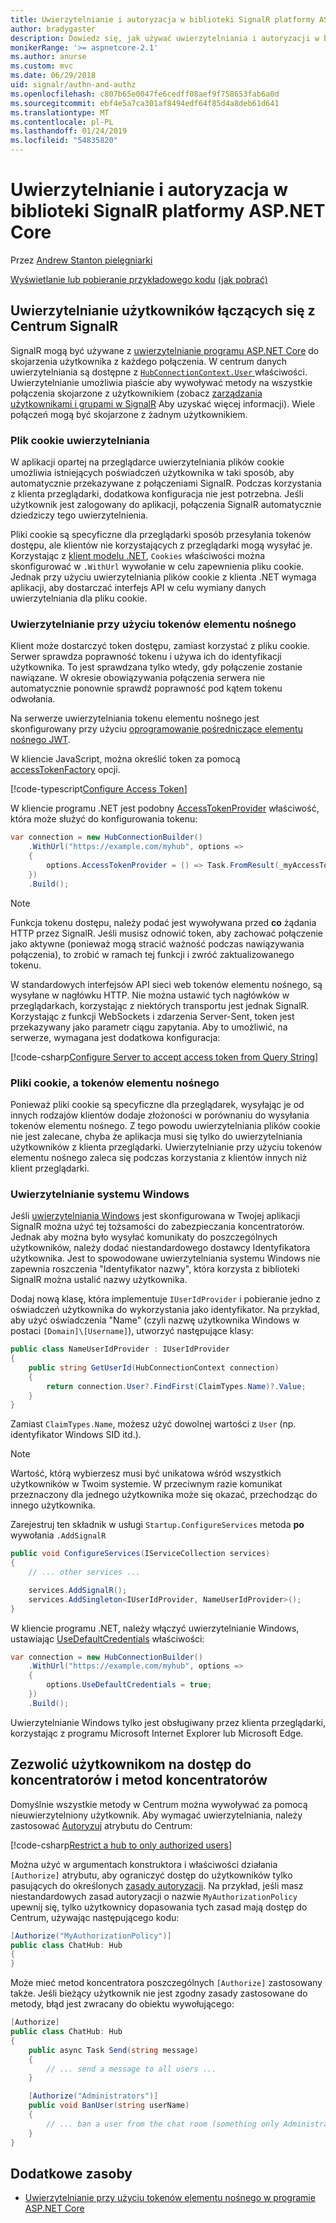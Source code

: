 ```yaml
---
title: Uwierzytelnianie i autoryzacja w biblioteki SignalR platformy ASP.NET Core
author: bradygaster
description: Dowiedz się, jak używać uwierzytelniania i autoryzacji w biblioteki SignalR platformy ASP.NET Core.
monikerRange: '>= aspnetcore-2.1'
ms.author: anurse
ms.custom: mvc
ms.date: 06/29/2018
uid: signalr/authn-and-authz
ms.openlocfilehash: c807b65e0047fe6cedff08aef9f758653fab6a0d
ms.sourcegitcommit: ebf4e5a7ca301af8494edf64f85d4a8deb61d641
ms.translationtype: MT
ms.contentlocale: pl-PL
ms.lasthandoff: 01/24/2019
ms.locfileid: "54835820"
---
```

# <a name="authentication-and-authorization-in-aspnet-core-signalr"></a>Uwierzytelnianie i autoryzacja w biblioteki SignalR platformy ASP.NET Core

Przez [Andrew Stanton pielęgniarki](https://twitter.com/anurse)

[Wyświetlanie lub pobieranie przykładowego kodu](https://github.com/aspnet/Docs/tree/master/aspnetcore/signalr/authn-and-authz/sample/) [(jak pobrać)](xref:index#how-to-download-a-sample)

## <a name="authenticate-users-connecting-to-a-signalr-hub"></a>Uwierzytelnianie użytkowników łączących się z Centrum SignalR

SignalR mogą być używane z [uwierzytelnianie programu ASP.NET Core](xref:security/authentication/identity) do skojarzenia użytkownika z każdego połączenia. W centrum danych uwierzytelniania są dostępne z [ `HubConnectionContext.User` ](/dotnet/api/microsoft.aspnetcore.signalr.hubconnectioncontext.user) właściwości. Uwierzytelnianie umożliwia piaście aby wywoływać metody na wszystkie połączenia skojarzone z użytkownikiem (zobacz [zarządzania użytkownikami i grupami w SignalR](xref:signalr/groups) Aby uzyskać więcej informacji). Wiele połączeń mogą być skojarzone z żadnym użytkownikiem.

### <a name="cookie-authentication"></a>Plik cookie uwierzytelniania

W aplikacji opartej na przeglądarce uwierzytelniania plików cookie umożliwia istniejących poświadczeń użytkownika w taki sposób, aby automatycznie przekazywane z połączeniami SignalR. Podczas korzystania z klienta przeglądarki, dodatkowa konfiguracja nie jest potrzebna. Jeśli użytkownik jest zalogowany do aplikacji, połączenia SignalR automatycznie dziedziczy tego uwierzytelnienia.

Pliki cookie są specyficzne dla przeglądarki sposób przesyłania tokenów dostępu, ale klientów nie korzystających z przeglądarki mogą wysyłać je. Korzystając z [klient modelu .NET](xref:signalr/dotnet-client), `Cookies` właściwości można skonfigurować w `.WithUrl` wywołanie w celu zapewnienia pliku cookie. Jednak przy użyciu uwierzytelniania plików cookie z klienta .NET wymaga aplikacji, aby dostarczać interfejs API w celu wymiany danych uwierzytelniania dla pliku cookie.

### <a name="bearer-token-authentication"></a>Uwierzytelnianie przy użyciu tokenów elementu nośnego

Klient może dostarczyć token dostępu, zamiast korzystać z pliku cookie. Serwer sprawdza poprawność tokenu i używa ich do identyfikacji użytkownika. To jest sprawdzana tylko wtedy, gdy połączenie zostanie nawiązane. W okresie obowiązywania połączenia serwera nie automatycznie ponownie sprawdź poprawność pod kątem tokenu odwołania.

Na serwerze uwierzytelniania tokenu elementu nośnego jest skonfigurowany przy użyciu [oprogramowanie pośredniczące elementu nośnego JWT](/dotnet/api/microsoft.extensions.dependencyinjection.jwtbearerextensions.addjwtbearer).

W kliencie JavaScript, można określić token za pomocą [accessTokenFactory](xref:signalr/configuration#configure-bearer-authentication) opcji.

[!code-typescript[Configure Access Token](authn-and-authz/sample/wwwroot/js/chat.ts?range=63-65)]

W kliencie programu .NET jest podobny [AccessTokenProvider](xref:signalr/configuration#configure-bearer-authentication) właściwość, która może służyć do konfigurowania tokenu:

```csharp
var connection = new HubConnectionBuilder()
    .WithUrl("https://example.com/myhub", options =>
    { 
        options.AccessTokenProvider = () => Task.FromResult(_myAccessToken);
    })
    .Build();
```

> [!NOTE]
> Funkcja tokenu dostępu, należy podać jest wywoływana przed **co** żądania HTTP przez SignalR. Jeśli musisz odnowić token, aby zachować połączenie jako aktywne (ponieważ mogą stracić ważność podczas nawiązywania połączenia), to zrobić w ramach tej funkcji i zwróć zaktualizowanego tokenu.

W standardowych interfejsów API sieci web tokenów elementu nośnego, są wysyłane w nagłówku HTTP. Nie można ustawić tych nagłówków w przeglądarkach, korzystając z niektórych transportu jest jednak SignalR. Korzystając z funkcji WebSockets i zdarzenia Server-Sent, token jest przekazywany jako parametr ciągu zapytania. Aby to umożliwić, na serwerze, wymagana jest dodatkowa konfiguracja:

[!code-csharp[Configure Server to accept access token from Query String](authn-and-authz/sample/Startup.cs?name=snippet)]

### <a name="cookies-vs-bearer-tokens"></a>Pliki cookie, a tokenów elementu nośnego 

Ponieważ pliki cookie są specyficzne dla przeglądarek, wysyłając je od innych rodzajów klientów dodaje złożoności w porównaniu do wysyłania tokenów elementu nośnego. Z tego powodu uwierzytelniania plików cookie nie jest zalecane, chyba że aplikacja musi się tylko do uwierzytelniania użytkowników z klienta przeglądarki. Uwierzytelnianie przy użyciu tokenów elementu nośnego zaleca się podczas korzystania z klientów innych niż klient przeglądarki.

### <a name="windows-authentication"></a>Uwierzytelnianie systemu Windows

Jeśli [uwierzytelniania Windows](xref:security/authentication/windowsauth) jest skonfigurowana w Twojej aplikacji SignalR można użyć tej tożsamości do zabezpieczania koncentratorów. Jednak aby można było wysyłać komunikaty do poszczególnych użytkowników, należy dodać niestandardowego dostawcy Identyfikatora użytkownika. Jest to spowodowane uwierzytelniania systemu Windows nie zapewnia roszczenia "Identyfikator nazwy", która korzysta z biblioteki SignalR można ustalić nazwy użytkownika.

Dodaj nową klasę, która implementuje `IUserIdProvider` i pobieranie jedno z oświadczeń użytkownika do wykorzystania jako identyfikator. Na przykład, aby użyć oświadczenia "Name" (czyli nazwę użytkownika Windows w postaci `[Domain]\[Username]`), utworzyć następujące klasy:

```csharp
public class NameUserIdProvider : IUserIdProvider
{
    public string GetUserId(HubConnectionContext connection)
    {
        return connection.User?.FindFirst(ClaimTypes.Name)?.Value;
    }
}
```

Zamiast `ClaimTypes.Name`, możesz użyć dowolnej wartości z `User` (np. identyfikator Windows SID itd.).

> [!NOTE]
> Wartość, którą wybierzesz musi być unikatowa wśród wszystkich użytkowników w Twoim systemie. W przeciwnym razie komunikat przeznaczony dla jednego użytkownika może się okazać, przechodząc do innego użytkownika.

Zarejestruj ten składnik w usługi `Startup.ConfigureServices` metoda **po** wywołania `.AddSignalR`

```csharp
public void ConfigureServices(IServiceCollection services)
{
    // ... other services ...

    services.AddSignalR();
    services.AddSingleton<IUserIdProvider, NameUserIdProvider>();
}
```

W kliencie programu .NET, należy włączyć uwierzytelnianie Windows, ustawiając [UseDefaultCredentials](/dotnet/api/microsoft.aspnetcore.http.connections.client.httpconnectionoptions.usedefaultcredentials) właściwości:

```csharp
var connection = new HubConnectionBuilder()
    .WithUrl("https://example.com/myhub", options =>
    {
        options.UseDefaultCredentials = true;
    })
    .Build();
```

Uwierzytelnianie Windows tylko jest obsługiwany przez klienta przeglądarki, korzystając z programu Microsoft Internet Explorer lub Microsoft Edge.

## <a name="authorize-users-to-access-hubs-and-hub-methods"></a>Zezwolić użytkownikom na dostęp do koncentratorów i metod koncentratorów

Domyślnie wszystkie metody w Centrum można wywoływać za pomocą nieuwierzytelniony użytkownik. Aby wymagać uwierzytelniania, należy zastosować [Autoryzuj](/dotnet/api/microsoft.aspnetcore.authorization.authorizeattribute) atrybutu do Centrum:

[!code-csharp[Restrict a hub to only authorized users](authn-and-authz/sample/Hubs/ChatHub.cs?range=8-10,32)]

Można użyć w argumentach konstruktora i właściwości działania `[Authorize]` atrybutu, aby ograniczyć dostęp do użytkowników tylko pasujących do określonych [zasady autoryzacji](xref:security/authorization/policies). Na przykład, jeśli masz niestandardowych zasad autoryzacji o nazwie `MyAuthorizationPolicy` upewnij się, tylko użytkownicy dopasowania tych zasad mają dostęp do Centrum, używając następującego kodu:

```csharp
[Authorize("MyAuthorizationPolicy")]
public class ChatHub: Hub
{
}
```

Może mieć metod koncentratora poszczególnych `[Authorize]` zastosowany także. Jeśli bieżący użytkownik nie jest zgodny zasady zastosowane do metody, błąd jest zwracany do obiektu wywołującego:

```csharp
[Authorize]
public class ChatHub: Hub
{
    public async Task Send(string message)
    {
        // ... send a message to all users ...
    }

    [Authorize("Administrators")]
    public void BanUser(string userName)
    {
        // ... ban a user from the chat room (something only Administrators can do) ...
    }
}
```

## <a name="additional-resources"></a>Dodatkowe zasoby

* [Uwierzytelnianie przy użyciu tokenów elementu nośnego w programie ASP.NET Core](https://blogs.msdn.microsoft.com/webdev/2016/10/27/bearer-token-authentication-in-asp-net-core/)

